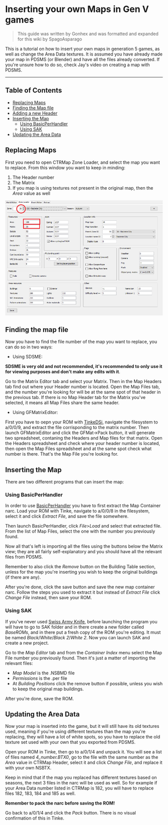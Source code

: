 # Inserting your own Maps in Gen V games
> This guide was written by Gonhex and was formatted and expanded for this wiki by SpagoAsparago


This is a tutorial on how to insert your own maps in generation 5 games, as well as change the Area Data textures.
It is assumed you have already made your map in PDSMS (or Blender) and have all the files already converted. If you're unsure how to do so, check Jay's video on creating a map with PDSMS.

--- 
## Table of Contents
* [Replacing Maps](#section)
* [Finding the Map file](#section-2)
* [Adding a new Header](#section-3)
* [Inserting the Map](#section-4)
  * [Using BasicPerHandler](#subsection)
  * [Using SAK](#subsection-2)
* [Updating the Area Data](#section-5)

## Replacing Maps
First you need to open CTRMap Zone Loader, and select the map you want to replace. From this window you want to keep in minding:
1) The Header number
2) The Matrix
3) If you map is using textures not present in the original map, then the *Area* value as well

![](resources/bw_b2w2-map_insertion/mapinsertion.png)

## Finding the map file
Now you have to find the file number of the map you want to replace, you can do so in two ways:

* Using SDSME:

**SDSME is very old and not recommended, it's recommended to only use it for viewing purposes and don't make any edits with it**.

Go to the Matrix Editor tab and select your Matrix. Then in the Map Headers tab find out where your Header number is located. Open the Map Files tab, and the number you're looking for will be at the same spot of that header in the previous tab. If there is no Map Header tab for the Matrix you've selected, it means all Map Files share the same header.

* Using GFMatrixEditor:

First you have to oepn your ROM with [TinkeDSi](https://github.com/R-YaTian/TinkeDSi/releases/tag/V0.9.3), navigate the filesystem to a/0/0/9, and extract the file corrisponding to the matrix number.
Then launch GFMatrixEditor and click the GFMat->Pack button, it will generate two spreadsheet, contaning the Headers and Map files for that matrix. Open the Headers spreadsheet and check where your header number is located, then open the Map Files spreadsheet and at the same spot check what number is there. That's the Map File you're looking for.

## Inserting the Map
There are two different programs that can insert the map:

### Using BasicPerHandler
In order to use [BasicPerHandler](https://drive.google.com/drive/folders/1eJwed-scWbroN5mGJdg2T10ZrYdanheH) you have to first extract the Map Container narc. Load your ROM with Tinke, navigate to a/0/0/8 in the filesystem, select it and click *Extract File*, and save the file somewhere.

Then launch BasicPerHandler, click *File*>*Load* and select that extracted file. From the list of Map Files, select the one with the number you previously found.

Now all that's left is importing all the files using the buttons below the Matrix view; they are all fairly self-explanatory and you should have all the relevant files from PDSMS.

Remember to also click the *Remove* button on the Building Table section, unless for the map you're inserting you wish to keep the original buildings (if there are any).

After you're done, click the save button and save the new map container narc. Follow the steps you used to extract it but instead of *Extract File* click *Change File* instead, then save your ROM.


### Using SAK
If you've never used [Swiss Army Knife](https://github.com/PlatinumMaster/SwissArmyKnife/releases), before launching the program you will have to go to SAK folder and in there create a new folder called *BaseROMs*, and in there put a fresh copy of the ROM you're editing. It must be named *Black*/*White*/*Black 2*/*White 2*.
Now you can launch SAK and create a new project. 

Go to the *Map Editor* tab and from the *Container Index* menu select the Map File number you previously found. Then it's just a matter of importing the relevant files:

* *Map Model* is the .NSBMD file
* *Permissions* is the .per file
* At *Building Positions* click the remove button if possible, unless you wish to keep the original map buildings.

After you're done, save the ROM.

## Updating the Area Data

Now your map is inserted into the game, but it will still have its old textures used, meaning if you're using different textures than the map you're replacing, they will have a lot of white spots, so you have to replace the old texture set used with your own that you exported from PDSMS.

Open your ROM in Tinke, then go to a/0/1/4 and unpack it. You will see a list of files named *4_number.BTX0*, go to the file with the same number as the *Area* value in CTRMap Header, select it and click *Change File*, and replace it with your own NSBTX. 

Keep in mind that if the map you replaced has different textures based on seasons, the next 3 files in the narc will be used as well. So for example if your Area Data number listed in CTRMap is 182, you will have to replace files 182, 183, 184 and 185 as well.

**Remember to pack the narc before saving the ROM!**

Go back to a/0/1/4 and click the *Pack* button. There is no visual confirmation of this in Tinke.


